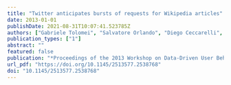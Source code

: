 ```yaml
---
title: "Twitter anticipates bursts of requests for Wikipedia articles"
date: 2013-01-01
publishDate: 2021-08-31T10:07:41.523785Z
authors: ["Gabriele Tolomei", "Salvatore Orlando", "Diego Ceccarelli", "Claudio Lucchese"]
publication_types: ["1"]
abstract: ""
featured: false
publication: "*Proceedings of the 2013 Workshop on Data-Driven User Behavioral Modelling and Mining from Social Media, DUBMOD@CIKM 2013 San Francisco, CA, USA, October 28, 2013*"
url_pdf: "https://doi.org/10.1145/2513577.2538768"
doi: "10.1145/2513577.2538768"
---
```


